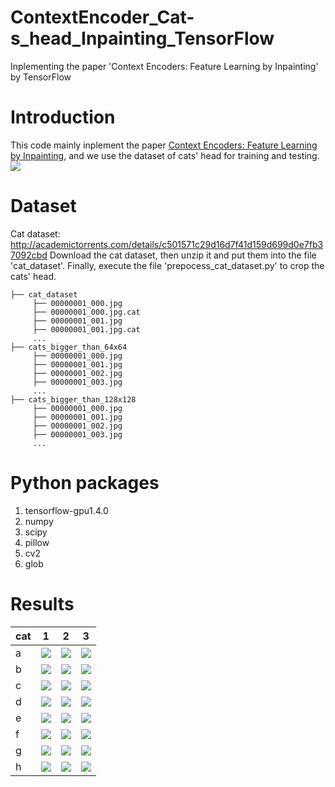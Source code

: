 # ContextEncoder_Cat-s_head_Inpainting_TensorFlow
Inplementing the paper 'Context Encoders: Feature Learning by Inpainting' by TensorFlow
# Introduction
This code mainly inplement the paper [Context Encoders: Feature Learning by Inpainting](https://arxiv.org/abs/1604.07379), and we use the dataset of cats' head for training and testing.
![](https://github.com/MingtaoGuo/ContextEncoder_Cat-s_head_Inpainting_TensorFlow/blob/master/IMAGES/paper.jpg)
# Dataset
Cat dataset: http://academictorrents.com/details/c501571c29d16d7f41d159d699d0e7fb37092cbd
Download the cat dataset, then unzip it and put them into the file 'cat_dataset'. Finally, execute the file 'prepocess_cat_dataset.py' to crop the cats' head.
```
├── cat_dataset
     ├── 00000001_000.jpg
     ├── 00000001_000.jpg.cat
     ├── 00000001_001.jpg
     ├── 00000001_001.jpg.cat
     ...
├── cats_bigger_than_64x64
     ├── 00000001_000.jpg
     ├── 00000001_001.jpg
     ├── 00000001_002.jpg
     ├── 00000001_003.jpg
     ...
├── cats_bigger_than_128x128
     ├── 00000001_000.jpg
     ├── 00000001_001.jpg
     ├── 00000001_002.jpg
     ├── 00000001_003.jpg
     ...
```
# Python packages
1. tensorflow-gpu1.4.0
2. numpy
3. scipy
4. pillow
5. cv2
6. glob
# Results
|cat|1|2|3|
|-|-|-|-|
|a|![](https://github.com/MingtaoGuo/ContextEncoder_Cat-s_head_Inpainting_TensorFlow/blob/master/IMAGES/1.jpg)|![](https://github.com/MingtaoGuo/ContextEncoder_Cat-s_head_Inpainting_TensorFlow/blob/master/IMAGES/2.jpg)|![](https://github.com/MingtaoGuo/ContextEncoder_Cat-s_head_Inpainting_TensorFlow/blob/master/IMAGES/3.jpg)|
|b|![](https://github.com/MingtaoGuo/ContextEncoder_Cat-s_head_Inpainting_TensorFlow/blob/master/IMAGES/4.jpg)|![](https://github.com/MingtaoGuo/ContextEncoder_Cat-s_head_Inpainting_TensorFlow/blob/master/IMAGES/5.jpg)|![](https://github.com/MingtaoGuo/ContextEncoder_Cat-s_head_Inpainting_TensorFlow/blob/master/IMAGES/6.jpg)|
|c|![](https://github.com/MingtaoGuo/ContextEncoder_Cat-s_head_Inpainting_TensorFlow/blob/master/IMAGES/7.jpg)|![](https://github.com/MingtaoGuo/ContextEncoder_Cat-s_head_Inpainting_TensorFlow/blob/master/IMAGES/8.jpg)|![](https://github.com/MingtaoGuo/ContextEncoder_Cat-s_head_Inpainting_TensorFlow/blob/master/IMAGES/9.jpg)|
|d|![](https://github.com/MingtaoGuo/ContextEncoder_Cat-s_head_Inpainting_TensorFlow/blob/master/IMAGES/10.jpg)|![](https://github.com/MingtaoGuo/ContextEncoder_Cat-s_head_Inpainting_TensorFlow/blob/master/IMAGES/11.jpg)|![](https://github.com/MingtaoGuo/ContextEncoder_Cat-s_head_Inpainting_TensorFlow/blob/master/IMAGES/12.jpg)|
|e|![](https://github.com/MingtaoGuo/ContextEncoder_Cat-s_head_Inpainting_TensorFlow/blob/master/IMAGES/13.jpg)|![](https://github.com/MingtaoGuo/ContextEncoder_Cat-s_head_Inpainting_TensorFlow/blob/master/IMAGES/14.jpg)|![](https://github.com/MingtaoGuo/ContextEncoder_Cat-s_head_Inpainting_TensorFlow/blob/master/IMAGES/15.jpg)|
|f|![](https://github.com/MingtaoGuo/ContextEncoder_Cat-s_head_Inpainting_TensorFlow/blob/master/IMAGES/16.jpg)|![](https://github.com/MingtaoGuo/ContextEncoder_Cat-s_head_Inpainting_TensorFlow/blob/master/IMAGES/17.jpg)|![](https://github.com/MingtaoGuo/ContextEncoder_Cat-s_head_Inpainting_TensorFlow/blob/master/IMAGES/18.jpg)|
|g|![](https://github.com/MingtaoGuo/ContextEncoder_Cat-s_head_Inpainting_TensorFlow/blob/master/IMAGES/19.jpg)|![](https://github.com/MingtaoGuo/ContextEncoder_Cat-s_head_Inpainting_TensorFlow/blob/master/IMAGES/20.jpg)|![](https://github.com/MingtaoGuo/ContextEncoder_Cat-s_head_Inpainting_TensorFlow/blob/master/IMAGES/21.jpg)|
|h|![](https://github.com/MingtaoGuo/ContextEncoder_Cat-s_head_Inpainting_TensorFlow/blob/master/IMAGES/22.jpg)|![](https://github.com/MingtaoGuo/ContextEncoder_Cat-s_head_Inpainting_TensorFlow/blob/master/IMAGES/23.jpg)|![](https://github.com/MingtaoGuo/ContextEncoder_Cat-s_head_Inpainting_TensorFlow/blob/master/IMAGES/24.jpg)|
